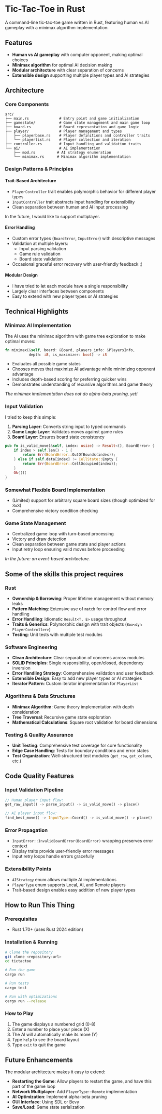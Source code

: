 # Tic-Tac-Toe in Rust

A command-line tic-tac-toe game written in Rust, featuring human vs AI gameplay with a minimax algorithm implementation.

## Features

- **Human vs AI gameplay** with computer opponent, making optimal choices
- **Minimax algorithm** for optimal AI decision making
- **Modular architecture** with clear separation of concerns
- **Extensible design** supporting multiple player types and AI strategies

## Architecture

### Core Components

```
src/
├── main.rs              # Entry point and game initialization
├── gamestate/           # Game state management and main game loop
├── board.rs             # Board representation and game logic
├── player/              # Player management and types
│   ├── playerbase.rs    # Player definitions and controller traits
│   └── playerlist.rs    # Player collection and iteration
├── controller.rs        # Input handling and validation traits
└── ai/                  # AI implementation
    ├── mod.rs          # AI strategy enumeration
    └── minimax.rs      # Minimax algorithm implementation
```

### Design Patterns & Principles

#### **Trait-Based Architecture**
- `PlayerController` trait enables polymorphic behavior for different player types
- `InputController` trait abstracts input handling for extensibility
- Clean separation between human and AI input processing

In the future, I would like to support multiplayer.

#### **Error Handling**
- Custom error types (`BoardError`, `InputError`) with descriptive messages
- Validation at multiple layers:
  - Input parsing validation
  - Game rule validation
  - Board state validation
- Occasional graceful error recovery with user-friendly feedback ;)

#### **Modular Design**
- I have tried to let each module have a single responsibility
- Largely clear interfaces between components
- Easy to extend with new player types or AI strategies

## Technical Highlights

### **Minimax AI Implementation**
The AI uses the minimax algorithm with game tree exploration to make optimal moves:

```rust
fn minimax(&self, board: &Board, players_info: &PlayersInfo, 
           depth: i8, is_maximizer: bool) -> i8
```

- Evaluates all possible game states
- Chooses moves that maximize AI advantage while minimizing opponent advantage
- Includes depth-based scoring for preferring quicker wins
- Demonstrates understanding of recursive algorithms and game theory

*The minimax implementation does not do alpha-beta pruning, yet!*

### **Input Validation**
I tried to keep this simple:

1. **Parsing Layer**: Converts string input to typed commands
2. **Game Logic Layer**: Validates moves against game rules
3. **Board Layer**: Ensures board state consistency

```rust
pub fn is_valid_move(&self, index: usize) -> Result<(), BoardError> {
    if index > self.len() - 1 {
        return Err(BoardError::OutOfBounds(index));
    } else if self.data[index] != CellState::Empty {
        return Err(BoardError::CellOccupied(index));
    }
    Ok(())
}
```

### **Somewhat Flexible Board Implementation**
- (Limited) support for arbitrary square board sizes (though optimized for 3x3)
- Comprehensive victory condition checking

### **Game State Management**
- Centralized game loop with turn-based processing
- Victory and draw detection
- Clean separation between game state and player actions
- Input retry loop ensuring valid moves before proceeding

*In the future: an event-based architecture.*

## Some of the skills this project requires

### **Rust**
- **Ownership & Borrowing**: Proper lifetime management without memory leaks
- **Pattern Matching**: Extensive use of `match` for control flow and error handling
- **Error Handling**: Idiomatic `Result<T, E>` usage throughout
- **Traits & Generics**: Polymorphic design with trait objects (`Box<dyn PlayerController>`)
- **Testing**: Unit tests with multiple test modules

### **Software Engineering**
- **Clean Architecture**: Clear separation of concerns across modules
- **SOLID Principles**: Single responsibility, open/closed, dependency inversion
- **Error Handling Strategy**: Comprehensive validation and user feedback
- **Extensible Design**: Easy to add new player types or AI strategies
- **Iterator Pattern**: Custom iterator implementation for `PlayerList`

### **Algorithms & Data Structures**
- **Minimax Algorithm**: Game theory implementation with depth consideration
- **Tree Traversal**: Recursive game state exploration
- **Mathematical Calculations**: Square root validation for board dimensions

### **Testing & Quality Assurance**
- **Unit Testing**: Comprehensive test coverage for core functionality
- **Edge Case Handling**: Tests for boundary conditions and error states
- **Test Organization**: Well-structured test modules (`get_row`, `get_column`, etc.)

## Code Quality Features

### **Input Validation Pipeline**
```rust
// Human player input flow:
get_raw_input() -> parse_input() -> is_valid_move() -> place()

// AI player input flow:
find_best_move() -> InputType::Coord() -> is_valid_move() -> place()
```

### **Error Propagation**
- `InputError::InvalidBoardError(BoardError)` wrapping preserves error context
- Display traits provide user-friendly error messages
- Input retry loops handle errors gracefully

### **Extensibility Points**
- `AIStrategy` enum allows multiple AI implementations
- `PlayerType` enum supports Local, AI, and Remote players
- Trait-based design enables easy addition of new player types

## How to Run This Thing

### Prerequisites
- Rust 1.70+ (uses Rust 2024 edition)

### Installation & Running

```bash
# Clone the repository
git clone <repository-url>
cd tictactoe

# Run the game
cargo run

# Run tests
cargo test

# Run with optimizations
cargo run --release
```

### How to Play

1. The game displays a numbered grid (0-8)
2. Enter a number to place your piece (X)
3. The AI will automatically make its move (Y)
4. Type `help` to see the board layout
5. Type `exit` to quit the game

## Future Enhancements

The modular architecture makes it easy to extend:

- **Restarting the Game**: Allow players to restart the game, and have this part of the game loop
- **Network Multiplayer**: Add `PlayerType::Remote` implementation
- **AI Optimization**: Implement alpha-beta pruning 
- **GUI Interface**: Using SDL or Bevy
- **Save/Load**: Game state serialization
